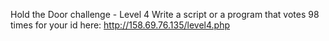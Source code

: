 Hold the Door challenge - Level 4
Write a script or a program that votes 98 times for your id here: http://158.69.76.135/level4.php

